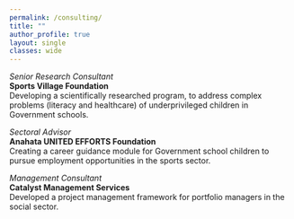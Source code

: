 ```yaml
---
permalink: /consulting/
title: ""
author_profile: true
layout: single
classes: wide 
---
```


*Senior Research Consultant*   
**Sports Village Foundation**  
Developing a scientifically researched program, to address complex problems (literacy and healthcare) of underprivileged children in Government schools. 

*Sectoral Advisor*   
**Anahata UNITED EFFORTS Foundation**    
Creating a career guidance module for Government school children to pursue employment opportunities in the sports sector. 

*Management Consultant*   
**Catalyst Management Services**    
Developed a project management framework for portfolio managers in the social sector. 
